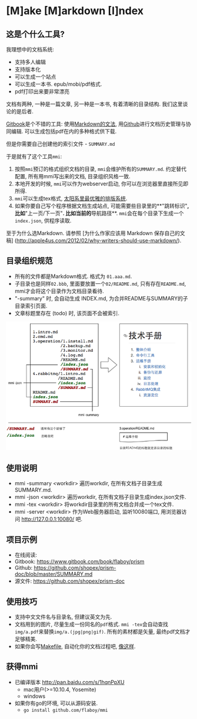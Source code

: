 # [M]ake [M]arkdown [I]ndex

## 这是个什么工具?

我理想中的文档系统:

* 支持多人编辑
* 支持版本化
* 可以生成一个站点
* 可以生成一本书.  epub/mobi/pdf格式.
* pdf打印出来要非常漂亮

文档有两种,  一种是一篇文章,  另一种是一本书,  有着清晰的目录结构. 我们这里谈论的是后者.

[Gitbook](https://www.gitbook.com/)是个不错的工具: 使用[Markdown的文法](http://wowubuntu.com/markdown/),  用[Github](https://github.com/)进行文档历史管理与协同编辑. 可以生成包括pdf在内的多种格式供下载.

但是你需要自己创建他的索引文件 - ``SUMMARY.md``

于是就有了这个工具``mmi``:

1. 按照``mmi``预订的格式组织文档的目录, ``mmi``会维护所有的``SUMMARY.md``. 约定替代配置, 所有用mmi写出来的文档, 目录组织风格一致.
1. 本地开发的时候, ``mmi``可以作为webserver启动,  你可以在浏览器里直接所见即所得.
1. ``mmi``可以生成tex格式, [太阳系里最优雅的排版系统](http://www.ctex.org/TeX).
1. 如果你要自己写个程序根据文档生成站点,  可能需要些目录里的**"跳转标识"**, 比如**"上一页/下一页"**. 比如当前的**导航路径**.  ``mmi``会在每个目录下生成一个``index.json``, 供程序读取.

至于为什么选Markdown. 请参照 [为什么作家应该用 Markdown 保存自己的文稿]
(http://apple4us.com/2012/02/why-writers-should-use-markdown/).

## 目录组织规范

* 所有的文件都是Markdown格式. 格式为 ``01.aaa.md``.
* 子目录也是同样``02.bbb``, 里面要放置一个``02/README.md``, 只有存在``README.md``, mmi才会将这个目录作为文档目录看待.
* "-summary" 时, 会自动生成 INDEX.md, 为合并README与SUMMARY的子目录索引页面.
* 文章标题里存在 (todo) 时, 该页面不会被索引.

![说明图片](struct.png)

## 使用说明

- mmi -summary &lt;workdir&gt; 遍历workdir, 在所有文档子目录生成SUMMARY.md.
- mmi -json &lt;workdir&gt; 遍历workdir, 在所有文档子目录生成index.json文件.
- mmi -tex &lt;workdir&gt; 将workdir目录里的所有文档合并成一个tex文件.
- mmi -server &lt;workdir&gt; 作为Web服务器启动, 监听10080端口, 用浏览器访问 http://127.0.0.1:10080/ 吧.

## 项目示例

- 在线阅读:
 - Gitbook: https://www.gitbook.com/book/flaboy/prism
 - Github: https://github.com/shopex/prism-doc/blob/master/SUMMARY.md
- 源文件: https://github.com/shopex/prism-doc

## 使用技巧

* 支持中文文件名与目录名,  但建议英文为先.
* 文档用到的图片, 尽量生成一份同名的``pdf``格式. ``mmi -tex``会自动查找``img/a.pdf``来替换``img/a.(jpg|png|gif)``. 所有的素材都是矢量, 最终pdf文档才足够精美.
* 如果你会写[Makefile](http://blog.csdn.net/haoel/article/details/2886/), 自动化你的文档过程吧, [像这样](https://github.com/shopex/prism-doc/blob/master/Makefile).

## 获得mmi

* 已编译版本  http://pan.baidu.com/s/1hqnPpXU
    * mac用户(>=10.10.4, Yosemite)
    * windows
* 如果你有go的环境, 可以从源码安装.
    * ```go install github.com/flaboy/mmi```
